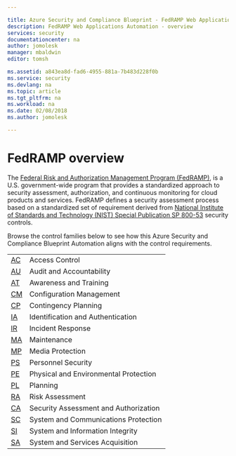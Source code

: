 ```yaml
---

title: Azure Security and Compliance Blueprint - FedRAMP Web Applications Automation - overview
description: FedRAMP Web Applications Automation - overview
services: security
documentationcenter: na
author: jomolesk
manager: mbaldwin
editor: tomsh

ms.assetid: a843ea8d-fad6-4955-881a-7b483d228f0b
ms.service: security
ms.devlang: na
ms.topic: article
ms.tgt_pltfrm: na
ms.workload: na
ms.date: 02/08/2018
ms.author: jomolesk

---
```


# FedRAMP overview

The [Federal Risk and Authorization Management Program (FedRAMP)](https://www.fedramp.gov), is a U.S. government-wide program that provides a standardized approach to security assessment, authorization, and continuous monitoring for cloud products and services. FedRAMP defines a security assessment process based on a standardized set of requirement derived from [National Institute of Standards and Technology (NIST) Special Publication SP 800-53](https://csrc.nist.gov/publications/detail/sp/800-53/rev-4/final) security controls.

Browse the control families below to see how this Azure Security and Compliance Blueprint Automation aligns with the control requirements.


|                                                              |                                       |
|--------------------------------------------------------------|---------------------------------------|
|              [AC](fedramp-access-controls.md )               |            Access Control             |
|       [AU](fedramp-audit-accountability-controls.md )        |       Audit and Accountability        |
|        [AT](fedramp-awareness-training-controls.md )         |        Awareness and Training         |
|       [CM](fedramp-configuration-manager-controls.md )       |       Configuration Management        |
|       [CP](fedramp-contingency-planning-controls.md )        |         Contingency Planning          |
|   [IA](fedramp-identification-authentication-controls.md )   |   Identification and Authentication   |
|         [IR](fedramp-incident-response-controls.md )         |           Incident Response           |
|            [MA](fedramp-maintenance-controls.md )            |              Maintenance              |
|         [MP](fedramp-media-protection-controls.md )          |           Media Protection            |
|        [PS](fedramp-personnel-security-controls.md )         |          Personnel Security           |
| [PE](fedramp-physical-environmental-protection-controls.md ) | Physical and Environmental Protection |
|             [PL](fedramp-planning-controls.md )              |               Planning                |
|          [RA](fedramp-risk-assessment-controls.md )          |            Risk Assessment            |
| [CA](fedramp-security-assessment-authorization-controls.md ) | Security Assessment and Authorization |
| [SC](fedramp-system-communications-protection-controls.md )  | System and Communications Protection  |
|   [SI](fedramp-system-information-integrity-controls.md )    |   System and Information Integrity    |
|    [SA](fedramp-system-services-acquisition-controls.md )    |    System and Services Acquisition    |

